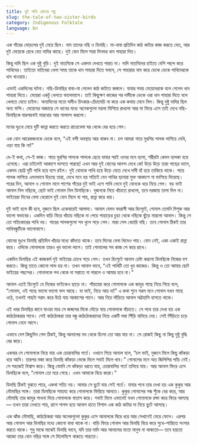 ```yaml
---
title: দুই পাখি বোনের গল্প
slug: the-tale-of-two-sister-birds
category: Indigenous Folktale
language: bn
---
```

এক গাঁয়ের মোড়লের দুই মেয়ে ছিল। নাম তাদের নছি ও ডিমছি। মা-বাবা প্রতিদিন কাঠ কাটার কাজ করতে যেত, আর দুই মেয়েকে রেখে যেত দাদির কাছে। দুই বোন মিলে সারা দিনভর ধান পাহারা দিত।

কিন্তু দাদি ছিল এক দুষ্টু বুড়ি। দুই নাতনিকে সে একদম দেখতে পারত না। দাদি নাতনিদের চাইতে বেশি পছন্দ করে পাখিদের। তাইতো নাতিনরা খেলা সময় তাকে ধান পাহারা দিতে বললে, সে পাহারার নাম করে ডেকে ডেকে পাখিদেরকে ধান খাওয়ায়।

এমনই একদিনের ঘটনা। নছি-ডিমছির বাবা-মা গেলেন কাঠ কাটতে জঙ্গলে। যাবার সময় মেয়েদেরকে বলে গেলেন ধান পাহারা দিতে। মেয়েরা একটু খেলতে ভালোবাসে। তাই কিছুক্ষণ কাজের পর দাদীকে ডেকে ওরা ধান পাহারা দিতে বলে খেলতে যেতে চাইল। অন্যদিনের মতো দাদীও চিৎকার-চেঁচামেচি না করে এক কথায় মেনে নিল। কিন্তু দুষ্টু দাদির ছিল অন্য ফন্দি। মেয়েদের অজান্তে সে ধানের মধ্যে অনেকগুলো ময়লা মিশিয়ে রাখলো আর মা ফিরে এসে তাই দেখে নছি-ডিমছিকে যারপরনাই মারধোর আর গালমন্দ করলো।

মনের দুঃখে মেয়ে দুটি কান্না করতে করতে রাত্রেবেলা ঘর থেকে বের হয়ে গেল।

এক বোন আরেকজনকে ডেকে বলে, “এই বন্দী অবস্থায় আর থাকব না। চল আমরা গায়ে মুরগির পালক লাগিয়ে দেখি, ওড়া যায় কি না!”

যে-ই কথা, সে-ই কাজ। গায়ে মুরগির পালকে পালকে ছেয়ে যাবার পরই ওদের মনে হলো, শরীরটা কেমন হালকা হয়ে এসেছে। ওরা চাইলেই আকাশে ভাসতে পারছে! এখন আর দুই বোনের আনন্দ দেখে কে! উড়ে উড়ে তারা গাছের ডালে, একদম ছোট্ট দুটি পাখি হয়ে বসে রইল। দুই বোনকে পাখি হয়ে উড়ে যেতে দেখে দাদী হাঁ হয়ে তাকিয়ে থাকে। গায়ে পালক লাগিয়ে এমনভাবে উড়ছে তারা, দেখে মনে হয় সত্যিই যেন পাখির ছানারা মুক্ত আকাশে গা ভাসিয়ে দিয়েছে। পরের দিন, আনাল ও গোনাল নামে পাশের গাঁয়ের দুই ভাই এসে পাখি ভেবে দুই বোনকে ধরে নিয়ে গেল। বড় ভাই আনাল নিল নছিকে, ছোট ভাই গোনাল নিল ডিমছিকে। দুজনকে নিয়ে খাঁচাতে রাখলো, তবে দরজায় তালা দিল না। ভাইয়েরা দিনের বেলা বেরোলে দুই বোন মিলে যা পায়, রান্না করে খায়।

দুই ভাই হলে কী হবে, দুজনে ছিল একেবারেই আলাদা। আনাল যেমন বদরাগী আর হিংসুটে, গোনাল তেমনি মিশুক আর ভালো স্বভাবের। একদিন বাড়ি ফিরে খাঁচায় নছিকে না পেয়ে পাহাড়ের চূড়া থেকে নছিকে ছুঁড়ে মারলো আনাল। কিন্তু সে তো সত্যিকারের পাখি নয়। গায়ের পালকগুলো সব খুলে পড়ে গেল। মারা গেল বেচারি নছি।
তবে গোনাল ঠিকই তার পাখিবন্ধুটিকে ভালোবাসে।

বোনের দুঃখে ডিমছি প্রতিদিন খাঁচার মধ্যে কাঁদতে থাকে। তবে দিনের বেলা খিদেও পায়। বোন নেই, একা একাই রান্না করে। ওদিকে গোনালকে তারও খুব ভালো লাগে। তাই গোনালের সব কাজ সে করে রাখে।

একদিন ডিমছির এই কাজকর্ম দুই ভাইয়ের চোখে পড়ে গেল। তখন হিংসুটে আনাল চেষ্টা করলো ডিমছিকে নিজের বশ করতে। কিন্তু তাতে কোনো লাভ হয় না। তখন আনাল ভাবে, “এই পাখিটি তো খুব কাজের। কিন্তু ও তো আমার ছোট ভাইয়ের পছন্দের। গোনালকে পথ থেকে না সরাতে না পারলে ও আমার হবে না।”

আনাল এতই হিংসুটে যে নিজের ভাইকেও ছাড়ে না। পাঁয়তারা করে গোনালকে এক জাদুর গাছে নিয়ে গিয়ে বলে, “গোনাল, ওই গাছে ভালো ভালো ফল আছে। যা ভাই, নিয়ে আয় না!” এ কথা শুনে সরল মনে গোনাল যখন গাছে ওঠে, তখনই গাছটা সরাৎ করে উঠে যায় আকাশের পানে। আর নিচে দাঁড়িয়ে আনাল অট্টহাসি হাসতে থাকে।

এই খবর ডিমছির কানে যাওয়া মাত্র সে জঙ্গলের দিকে দৌড়ে যায় গোনালকে বাঁচাতে। সে পথে তার দেখা হয় এক কাঠঠোকরার সাথে। সেই কাঠঠোকরা তার বন্ধু কাঠঠোকরাদের নিয়ে একটি লম্বা সিঁড়ি বানিয়ে দেয়। সেই সিঁড়িতে চড়ে গোনাল নেমে আসে।

এভাবে বেশ কিছুদিন গেল ঠিকই, কিন্তু আনালের মন থেকে হিংসা তো আর যায় না। সে রোজই কিছু না কিছু দুষ্টু বুদ্ধি বের করে।

একবার সে গোনালকে নিয়ে যায় এক চোরাবালির গর্তে। ওখানে গিয়ে আনাল বলে, “চল ভাই, দুজনে মিলে কিছু কাঁকড়া ধরে আনি। তারপর মজা করে ডিমছি কাঁকড়া ভেজে দিলে সবাই মিলে খাব।” গোনালের মনে অত জিলিপির প্যাঁচ নেই। সে সহজেই বিশ্বাস করে। কিন্তু যেমনি সে কাঁকড়া ধরতে যায়, চোরাবালির গর্তে তলিয়ে যায়। আর আনাল ফিরে এসে ডিমছিকে বলে, “গোনাল তো মরে গেছে। এখন আমাকে বিয়ে করো।”

ডিমছি ঠিকই বুঝতে পারে, একথা সত্যি নয়। আবার সে ছুটে যায় সেই গর্তে। যাবার পথে তার দেখা হয় এক কুকুর আর মৌমাছির সঙ্গে। তারা ডিমছিকে সাহায্য করে গোনালকে ফিরিয়ে আনতে। কুকুর গোনালের গন্ধ শুঁকে বের করে, আর মৌমাছি তার জাদুর পাখনা দিয়ে গোনালকে বাতাস করে। সবাই মিলে এভাবেই যখন গোনালকে রক্ষা করে ফিরে আসছে— তখন তারা দেখতে পায়, রাগে পাগল হয়ে আনাল হাতে বিশাল এক কাঠ কাটার দা নিয়ে ছুটে আসছে।

এক ঝাঁক মৌমাছি, কাঠঠোকরা আর অনেকগুলো কুকুর এসে আনালকে ঘিরে ধরে আর সেখানেই মেরে ফেলে। এরপর আর গোনাল আর ডিমছির মধ্যে কোনো বাধা থাকে না। বাড়ি ফিরে গোনাল আর ডিমছি বিয়ে করে সুখে-শান্তিতে সংসার করতে থাকে। শুধু মাঝে মাঝেই ডিমছি ভাবে, যদি তার দাদি আর আনালের মতো মানুষ না থাকতো— তবে হয়তো আজো তার বোন নছির সঙ্গে সে মিলেমিশে থাকতে পারতো।
